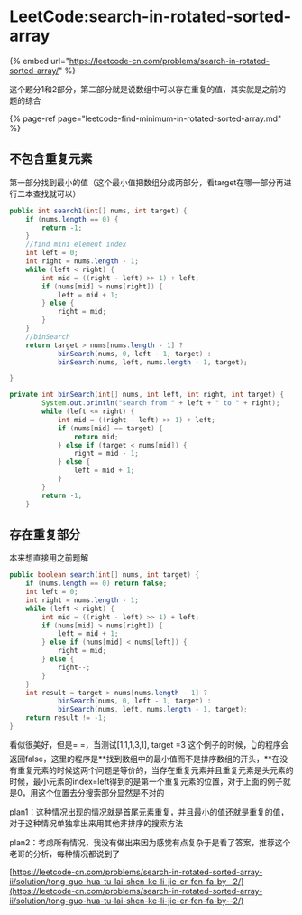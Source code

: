 # LeetCode:search-in-rotated-sorted-array

{% embed url="https://leetcode-cn.com/problems/search-in-rotated-sorted-array/" %}

这个题分1和2部分，第二部分就是说数组中可以存在重复的值，其实就是之前的题的综合

{% page-ref page="leetcode-find-minimum-in-rotated-sorted-array.md" %}

## 不包含重复元素

第一部分找到最小的值（这个最小值把数组分成两部分，看target在哪一部分再进行二本查找就可以）

```java
public int search1(int[] nums, int target) {
    if (nums.length == 0) {
        return -1;
    }
    //find mini element index
    int left = 0;
    int right = nums.length - 1;
    while (left < right) {
        int mid = ((right - left) >> 1) + left;
        if (nums[mid] > nums[right]) {
            left = mid + 1;
        } else {
            right = mid;
        }
    }
    //binSearch
    return target > nums[nums.length - 1] ?
            binSearch(nums, 0, left - 1, target) :
            binSearch(nums, left, nums.length - 1, target);

}

private int binSearch(int[] nums, int left, int right, int target) {
        System.out.println("search from " + left + " to " + right);
        while (left <= right) {
            int mid = ((right - left) >> 1) + left;
            if (nums[mid] == target) {
                return mid;
            } else if (target < nums[mid]) {
                right = mid - 1;
            } else {
                left = mid + 1;
            }
        }
        return -1;
    }
```

 

## 存在重复部分

本来想直接用之前题解

```java
public boolean search(int[] nums, int target) {
    if (nums.length == 0) return false;
    int left = 0;
    int right = nums.length - 1;
    while (left < right) {
        int mid = ((right - left) >> 1) + left;
        if (nums[mid] > nums[right]) {
            left = mid + 1;
        } else if (nums[mid] < nums[left]) {
            right = mid;
        } else {
            right--;
        }
    }
    int result = target > nums[nums.length - 1] ?
            binSearch(nums, 0, left - 1, target) :
            binSearch(nums, left, nums.length - 1, target);
    return result != -1;
}
```

 看似很美好，但是= =，当测试\[1,1,1,3,1\], target =3 这个例子的时候，👆的程序会返回false，这里的程序是**找到数组中的最小值而不是排序数组的开头，**在没有重复元素的时候这两个问题是等价的，当存在重复元素并且重复元素是头元素的时候，最小元素的index=left得到的是第一个重复元素的位置，对于上面的例子就是0，用这个位置去分搜索部分显然是不对的

plan1：这种情况出现的情况就是首尾元素重复，并且最小的值还就是重复的值，对于这种情况单独拿出来用其他非排序的搜索方法

plan2：考虑所有情况，我没有做出来因为感觉有点复杂于是看了答案，推荐这个老哥的分析，每种情况都说到了

[https://leetcode-cn.com/problems/search-in-rotated-sorted-array-ii/solution/tong-guo-hua-tu-lai-shen-ke-li-jie-er-fen-fa-by--2/](https://leetcode-cn.com/problems/search-in-rotated-sorted-array-ii/solution/tong-guo-hua-tu-lai-shen-ke-li-jie-er-fen-fa-by--2/)



